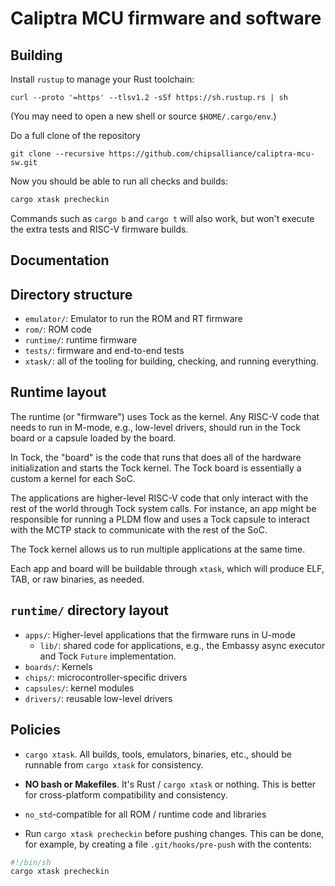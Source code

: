 # Caliptra MCU firmware and software

## Building

Install `rustup` to manage your Rust toolchain:

```shell
curl --proto '=https' --tlsv1.2 -sSf https://sh.rustup.rs | sh
```

(You may need to open a new shell or source `$HOME/.cargo/env`.)

Do a full clone of the repository

```shell
git clone --recursive https://github.com/chipsalliance/caliptra-mcu-sw.git
```

Now you should be able to run all checks and builds:

```sh
cargo xtask precheckin
```

Commands such as `cargo b` and `cargo t` will also work, but won't execute the extra tests and RISC-V firmware builds.

## Documentation

## Directory structure

* `emulator/`: Emulator to run the ROM and RT firmware
* `rom/`: ROM code
* `runtime/`: runtime firmware
* `tests/`: firmware and end-to-end tests
* `xtask/`: all of the tooling for building, checking, and running everything.

## Runtime layout

The runtime (or "firmware") uses Tock as the kernel. Any RISC-V code that needs to run in M-mode, e.g., low-level drivers, should run in the Tock board or a capsule loaded by the board.

In Tock, the "board" is the code that runs that does all of the hardware initialization and starts the Tock kernel. The Tock board is essentially a custom a kernel for each SoC.

The applications are higher-level RISC-V code that only interact with the rest of the world through Tock system calls. For instance, an app might be responsible for running a PLDM flow and uses a Tock capsule to interact with the MCTP stack to communicate with the rest of the SoC.

The Tock kernel allows us to run multiple applications at the same time.

Each app and board will be buildable through `xtask`, which will produce ELF, TAB, or raw binaries, as needed.

## `runtime/` directory layout

* `apps/`: Higher-level applications that the firmware runs in U-mode
  * `lib/`: shared code for applications, e.g., the Embassy async executor and Tock `Future` implementation.
* `boards/`: Kernels
* `chips/`: microcontroller-specific drivers
* `capsules/`: kernel modules
* `drivers/`: reusable low-level drivers

## Policies

- `cargo xtask`. All builds, tools, emulators, binaries, etc., should be runnable from `cargo xtask` for consistency.

- **NO bash or Makefiles**. It's Rust / `cargo xtask` or nothing. This is better for cross-platform compatibility and consistency.

- `no_std`-compatible for all ROM / runtime code and libraries

- Run `cargo xtask precheckin` before pushing changes. This can be done, for example, by creating a file `.git/hooks/pre-push` with the contents:

```bash
#!/bin/sh
cargo xtask precheckin
```